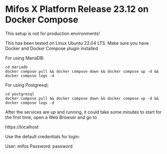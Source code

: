 # Mifos X Platform Release 23.12 on Docker Compose

This setup is not for production environments!

This has been tested on Linux Ubuntu 22.04 LTS. Make sure you have Docker and Docker Compose plugin installed

For using MariaDB:

```console
cd mariadb
docker compose pull && docker compose down && docker compose up -d && docker compose logs -d
```


For using Postgresql;

```console
cd postgresql
docker compose pull && docker compose down && docker compose up -d && docker compose logs -d
```

After the services are up and running, it could take some minutes to start for the first time, open a Web Browser and go to


https://localhost


Use the default credentials for login:

User: mifos
Password: password
